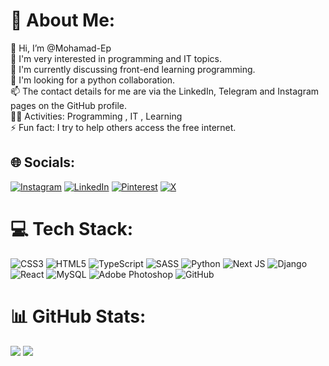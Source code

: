 # 💫 About Me:
👋 Hi, I’m @Mohamad-Ep<br>👀 I'm very interested in programming and IT topics.<br>🌱 I'm currently discussing front-end learning programming.<br>💞️ I'm looking for a python collaboration.<br>📫 The contact details for me are via the LinkedIn, Telegram and Instagram pages on the GitHub profile.<br>👨‍💻 Activities: Programming , IT , Learning<br>⚡ Fun fact: I try to help others access the free internet.


## 🌐 Socials:
[![Instagram](https://img.shields.io/badge/Instagram-%23E4405F.svg?logo=Instagram&logoColor=white)](https://instagram.com/mammad_ep) [![LinkedIn](https://img.shields.io/badge/LinkedIn-%230077B5.svg?logo=linkedin&logoColor=white)](https://linkedin.com/in/mohamad-ep) [![Pinterest](https://img.shields.io/badge/Pinterest-%23E60023.svg?logo=Pinterest&logoColor=white)](https://pinterest.com/mammad_ep) [![X](https://img.shields.io/badge/X-black.svg?logo=X&logoColor=white)](https://x.com/mammad_ep) 

# 💻 Tech Stack:
![CSS3](https://img.shields.io/badge/css3-%231572B6.svg?style=for-the-badge&logo=css3&logoColor=white) ![HTML5](https://img.shields.io/badge/html5-%23E34F26.svg?style=for-the-badge&logo=html5&logoColor=white) ![TypeScript](https://img.shields.io/badge/typescript-%23007ACC.svg?style=for-the-badge&logo=typescript&logoColor=white) ![SASS](https://img.shields.io/badge/SASS-hotpink.svg?style=for-the-badge&logo=SASS&logoColor=white) ![Python](https://img.shields.io/badge/python-3670A0?style=for-the-badge&logo=python&logoColor=ffdd54) ![Next JS](https://img.shields.io/badge/Next-black?style=for-the-badge&logo=next.js&logoColor=white) ![Django](https://img.shields.io/badge/django-%23092E20.svg?style=for-the-badge&logo=django&logoColor=white) ![React](https://img.shields.io/badge/react-%2320232a.svg?style=for-the-badge&logo=react&logoColor=%2361DAFB) ![MySQL](https://img.shields.io/badge/mysql-4479A1.svg?style=for-the-badge&logo=mysql&logoColor=white) ![Adobe Photoshop](https://img.shields.io/badge/adobe%20photoshop-%2331A8FF.svg?style=for-the-badge&logo=adobe%20photoshop&logoColor=white) ![GitHub](https://img.shields.io/badge/github-%23121011.svg?style=for-the-badge&logo=github&logoColor=white)
# 📊 GitHub Stats:
![](https://github-readme-stats.vercel.app/api?username=Mohamad-Ep&show_icons=true&theme=gruvbox&hide_border=true&include_all_commits=false&count_private=false&border_radius=13) 
![](https://github-readme-stats.vercel.app/api/top-langs/?username=Mohamad-Ep&theme=gruvbox&hide_border=true&include_all_commits=false&count_private=false&layout=compact&border_radius=13)





<!-- Proudly created with GPRM ( https://gprm.itsvg.in ) -->
